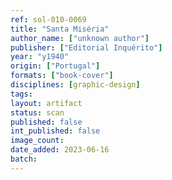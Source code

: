 ```yaml
---
ref: sol-010-0069
title: "Santa Miséria"
author_name: ["unknown author"]
publisher: ["Editorial Inquérito"]
year: "y1940"
origin: ["Portugal"]
formats: ["book-cover"]
disciplines: [graphic-design]
tags:
layout: artifact
status: scan
published: false
int_published: false
image_count:
date_added: 2023-06-16
batch:
---
```

